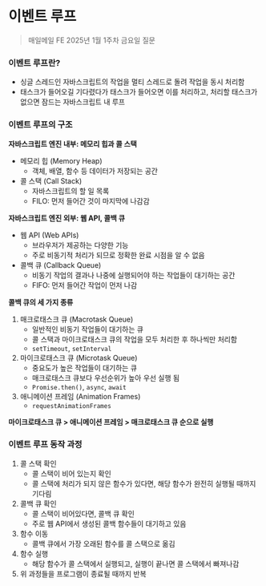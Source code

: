 # 이벤트 루프

> 매일메일 FE 2025년 1월 1주차 금요일 질문

### 이벤트 루프란?

- 싱글 스레드인 자바스크립트의 작업을 멀티 스레드로 돌려 작업을 동시 처리함
- 태스크가 들어오길 기다렸다가 태스크가 들어오면 이를 처리하고, 처리할 태스크가 없으면 잠드는 자바스크립트 내 루프

### 이벤트 루프의 구조

**자바스크립트 엔진 내부: 메모리 힙과 콜 스택**

- 메모리 힙 (Memory Heap)
  - 객체, 배열, 함수 등 데이터가 저장되는 공간
- 콜 스택 (Call Stack)
  - 자바스크립트의 할 일 목록
  - FILO: 먼저 들어간 것이 마지막에 나감감

**자바스크립트 엔진 외부: 웹 API, 콜백 큐**

- 웹 API (Web APIs)
  - 브라우저가 제공하는 다양한 기능
  - 주로 비동기적 처리가 되므로 정확한 완료 시점을 알 수 없음
- 콜백 큐 (Callback Queue)
  - 비동기 작업의 결과나 나중에 실행되어야 하는 작업들이 대기하는 공간
  - FIFO: 먼저 들어간 작업이 먼저 나감

**콜백 큐의 세 가지 종류**

1. 매크로태스크 큐 (Macrotask Queue)
   - 일반적인 비동기 작업들이 대기하는 큐
   - 콜 스택과 마이크로태스크 큐의 작업을 모두 처리한 후 하나씩만 처리함
   - `setTimeout`, `setInterval`
2. 마이크로태스크 큐 (Microtask Queue)
   - 중요도가 높은 작업들이 대기하는 큐
   - 매크로태스크 큐보다 우선순위가 높아 우선 실행 됨
   - `Promise.then()`, `async`, `await`
3. 애니메이션 프레임 (Animation Frames)
   - `requestAnimationFrames`

**마이크로태스크 큐 > 애니메이션 프레임 > 매크로태스크 큐 순으로 실행**

### 이벤트 루프 동작 과정

1. 콜 스택 확인
   - 콜 스택이 비어 있는지 확인
   - 콜 스택에 처리가 되지 않은 함수가 있다면, 해당 함수가 완전히 실행될 때까지 기다림
2. 콜백 큐 확인
   - 콜 스택이 비어있다면, 콜백 큐 확인
   - 주로 웹 API에서 생성된 콜백 함수들이 대기하고 있음
3. 함수 이동
   - 콜백 큐에서 가장 오래된 함수를 콜 스택으로 옮김
4. 함수 실행
   - 해당 함수가 콜 스택에서 실행되고, 실행이 끝나면 콜 스택에서 빠져나감
5. 위 과정들을 프로그램이 종료될 때까지 반복
